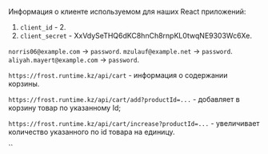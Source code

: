 Информация о клиенте используемом для наших React приложений:
1) `client_id` - 2.
2) `client_secret` - XxVdySeTHQ6dKC8hnCh8rnpKL0twqNE9303Wc6Xe.

`norris06@example.com` -> `password`.
`mzulauf@example.net` -> `password`.
`aliyah.mayert@example.com` -> `password`.

`https://frost.runtime.kz/api/cart` - информация о содержании корзины.

`https://frost.runtime.kz/api/cart/add?productId=...` - добавляет в корзину товар по 
указанному Id;

`https://frost.runtime.kz/api/cart/increase?productId=...` - увеличивает количество
указанного по id товара на единицу.

``